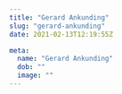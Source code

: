 ```yaml
---
title: "Gerard Ankunding"
slug: "gerard-ankunding"
date: 2021-02-13T12:19:55Z

meta:
  name: "Gerard Ankunding"
  dob: ""
  image: ""
---
```


